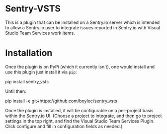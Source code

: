 Sentry-VSTS
===============

This is a plugin that can be installed on a Sentry.io server which is intended
to allow a Sentry.io user to integrate issues reported in Sentry.io with Visual
Studio Team Services work items.


Installation
============

Once the plugin is on PyPi (which it currently isn't), one would install and use
this plugin just install it via ``pip``:

  pip install sentry_vsts


Until then:

  pip install -e git+https://github.com/boylec/sentry_vsts

Once the plugin is installed, it will be configurable on a per-project basis
within the Sentry.io UI. (Choose a project to integrate, and then go to project
settings in the top right, and find the Visual Studio Team Services Plugin.
Click configure and fill in configuration fields as needed.)
